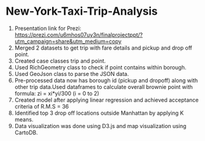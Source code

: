 # New-York-Taxi-Trip-Analysis

1. Presentation link for Prezi: https://prezi.com/u6mhos07uy3n/finalprojectppt/?utm_campaign=share&utm_medium=copy
2. Merged 2 datasets to get trip with fare details and pickup and drop off point.
2. Created case classes trip and point.
3. Used RichGeometry class to check if point contains within borough.
4. Used GeoJson class to parse the JSON data.
5. Pre-processed data now has borough id (pickup and dropoff) along with other trip data.Used dataframes to calculate overall brownie    point with formula: zi = xi*yi/300 (i = 0 to 2) 
6. Created model after applying linear regression and achieved acceptance criteria of R.M.S = 36
7. Identified top 3 drop off locations outside Manhattan by applying K means.
8. Data visualization was done using D3.js and map visualization using CartoDB.


 
